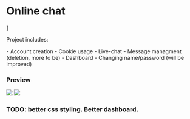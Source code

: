 <h1>Online chat</h1>]
<p>Project includes: </p>
- Account creation
- Cookie usage
- Live-chat
- Message managment (deletion, more to be)
- Dashboard
- Changing name/password (will be improved)
<h3>Preview</h3>
<img src="https://github.com/user-attachments/assets/13330631-579a-4e59-8348-32e6c11b3818">
<img src="https://github.com/user-attachments/assets/956dc34b-d5bd-4bc0-a2d1-7cf68a65fba8">

<h3>TODO: better css styling. Better dashboard.</h3>
